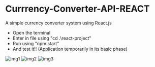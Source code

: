 # Currrency-Converter-API-REACT

A simple currency converter system using React.js

- Open the terminal
- Enter in file using "cd .\react-project"
- Run using "npm start"
- And test it!!
(Application temporarily in its basic phase)

![img1](https://user-images.githubusercontent.com/55358204/149638359-2f5e6495-407c-4fb4-9055-907847fe8109.png)
![img2](https://user-images.githubusercontent.com/55358204/149638369-2456ebdb-0d0d-4cac-91c4-bf61243b6a83.png)
![img3](https://user-images.githubusercontent.com/55358204/149638371-e0184040-a516-426a-a239-4ee3bd2a782f.png)


